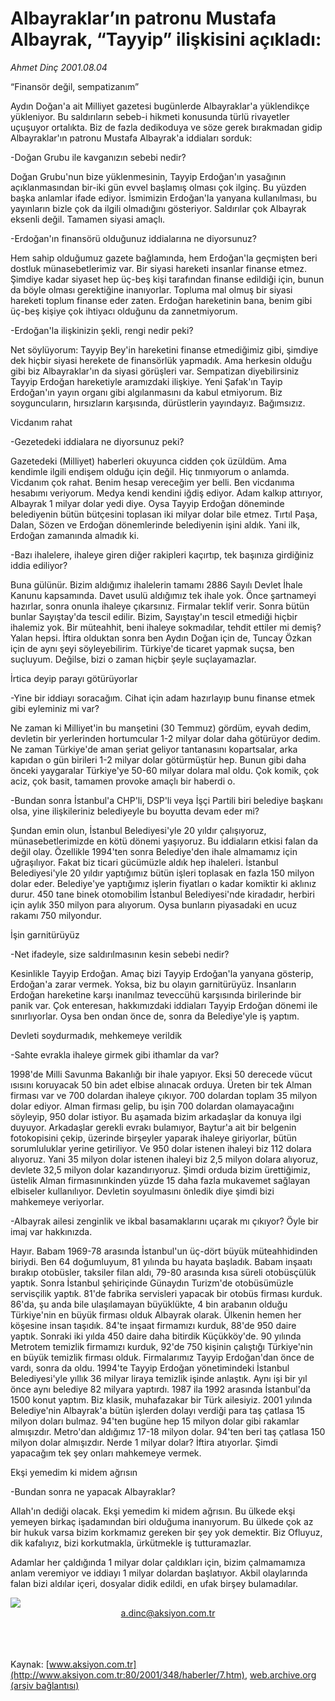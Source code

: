 # Albayraklar’ın patronu Mustafa Albayrak, “Tayyip” ilişkisini açıkladı:

*Ahmet Dinç 2001.08.04*

<div>
 <p class="baslik">
  “Finansör değil, sempatizanım”
 </p>
 <p class="spot">
  Aydın Doğan'a ait Milliyet gazetesi bugünlerde Albayraklar'a yüklendikçe yükleniyor. Bu saldırıların sebeb-i hikmeti konusunda türlü rivayetler uçuşuyor ortalıkta. Biz de fazla dedikoduya ve söze gerek bırakmadan gidip Albayraklar'ın patronu Mustafa Albayrak'a iddiaları
sorduk:
 </p>
 <p class="metin">
  -Doğan Grubu ile kavganızın sebebi nedir?
 </p>
 <p class="metin">
  Doğan Grubu'nun bize yüklenmesinin, Tayyip Erdoğan'ın yasağının açıklanmasından bir-iki gün evvel başlamış olması çok ilginç. Bu yüzden başka anlamlar ifade ediyor. İsmimizin Erdoğan'la yanyana kullanılması, bu yayınların bizle çok da ilgili olmadığını gösteriyor. Saldırılar çok Albayrak eksenli  değil. Tamamen siyasi amaçlı.
 </p>
 <p class="metin">
  -Erdoğan'ın finansörü olduğunuz iddialarına ne diyorsunuz?
 </p>
 <p class="metin">
  Hem sahip olduğumuz gazete bağlamında, hem Erdoğan'la geçmişten beri dostluk münasebetlerimiz var. Bir siyasi hareketi insanlar finanse etmez. Şimdiye kadar siyaset hep üç-beş kişi tarafından finanse edildiği için, bunun da böyle olması gerektiğine inanıyorlar. Topluma mal olmuş bir siyasi hareketi toplum finanse eder zaten. Erdoğan hareketinin bana, benim gibi üç-beş kişiye çok ihtiyacı olduğunu da zannetmiyorum.
 </p>
 <p class="metin">
  -Erdoğan'la ilişkinizin şekli, rengi nedir peki?
 </p>
 <p class="metin">
  Net söylüyorum: Tayyip Bey'in hareketini finanse etmediğimiz gibi, şimdiye dek hiçbir siyasi herekete de finansörlük yapmadık. Ama herkesin olduğu gibi biz Albayraklar'ın da siyasi görüşleri var. Sempatizan diyebilirsiniz Tayyip Erdoğan hareketiyle aramızdaki ilişkiye. Yeni Şafak'ın Tayip Erdoğan'ın yayın organı gibi algılanmasını da kabul etmiyorum. Biz soyguncuların, hırsızların karşısında, dürüstlerin yayındayız. Bağımsızız.
 </p>
 <p class="metin">
  Vicdanım rahat
 </p>
 <p class="metin">
  -Gezetedeki iddialara ne diyorsunuz peki?
 </p>
 <p class="metin">
  Gazetedeki (Milliyet) haberleri okuyunca cidden çok üzüldüm. Ama kendimle ilgili endişem olduğu için değil. Hiç tınmıyorum o anlamda. Vicdanım çok rahat. Benim hesap vereceğim yer belli. Ben vicdanıma hesabımı veriyorum. Medya kendi kendini iğdiş ediyor. Adam kalkıp attırıyor, Albayrak 1 milyar dolar yedi diye. Oysa Tayyip Erdoğan döneminde belediyenin bütün bütçesini toplasan iki milyar dolar bile etmez. Tırtıl Paşa, Dalan, Sözen ve Erdoğan dönemlerinde belediyenin işini aldık. Yani ilk, Erdoğan zamanında almadık ki.
 </p>
 <p class="metin">
  -Bazı ihalelere, ihaleye giren diğer rakipleri kaçırtıp, tek başınıza girdiğiniz iddia ediliyor?
 </p>
 <p class="metin">
  Buna gülünür. Bizim aldığımız ihalelerin tamamı 2886 Sayılı Devlet İhale Kanunu kapsamında. Davet usulü aldığımız tek ihale yok. Önce şartnameyi hazırlar, sonra onunla ihaleye çıkarsınız. Firmalar teklif verir. Sonra bütün bunlar Sayıştay'da tescil edilir. Bizim, Sayıştay'ın tescil etmediği hiçbir ihalemiz yok. Bir müteahhit, beni ihaleye sokmadılar, tehdit ettiler mi demiş? Yalan hepsi. İftira olduktan sonra ben Aydın Doğan için de, Tuncay Özkan için de aynı şeyi söyleyebilirim. Türkiye'de ticaret yapmak suçsa, ben suçluyum. Değilse, bizi o zaman hiçbir şeyle suçlayamazlar.
 </p>
 <p class="metin">
  İrtica deyip parayı götürüyorlar
 </p>
 <p class="metin">
  -Yine bir iddiayı soracağım. Cihat için adam hazırlayıp bunu finanse etmek gibi eyleminiz mi var?
 </p>
 <p class="metin">
  Ne zaman ki Milliyet'in bu manşetini (30 Temmuz) gördüm, eyvah dedim, devletin bir yerlerinden hortumcular 1-2 milyar dolar daha götürüyor dedim. Ne zaman Türkiye'de aman şeriat geliyor tantanasını kopartsalar, arka kapıdan o gün birileri 1-2 milyar dolar götürmüştür hep. Bunun gibi daha önceki yaygaralar Türkiye'ye 50-60 milyar dolara mal oldu. Çok komik, çok aciz, çok basit, tamamen provoke amaçlı bir haberdi o.
 </p>
 <p class="metin">
  -Bundan sonra İstanbul'a CHP'li, DSP'li veya İşçi Partili biri belediye başkanı olsa, yine ilişkileriniz belediyeyle bu boyutta devam eder mi?
 </p>
 <p class="metin">
  Şundan emin olun, İstanbul Belediyesi'yle 20 yıldır çalışıyoruz, münasebetlerimizde en kötü dönemi yaşıyoruz. Bu iddiaların etkisi falan da değil olay. Özellikle 1994'ten sonra Belediye'den ihale almamamız için uğraşılıyor. Fakat biz ticari gücümüzle aldık hep ihaleleri. İstanbul Belediyesi'yle 20 yıldır yaptığımız bütün işleri toplasak en fazla 150 milyon dolar eder. Belediye'ye yaptığımız işlerin fiyatları o kadar komiktir ki aklınız durur. 450 tane binek otomobilim İstanbul Belediyesi'nde kiradadır, herbiri için aylık 350 milyon para alıyorum. Oysa bunların piyasadaki en ucuz rakamı 750 milyondur.
 </p>
 <p class="metin">
  İşin garnitürüyüz
 </p>
 <p class="metin">
  -Net ifadeyle, size saldırılmasının kesin sebebi nedir?
 </p>
 <p class="metin">
  Kesinlikle Tayyip Erdoğan. Amaç bizi Tayyip Erdoğan'la yanyana gösterip, Erdoğan'a zarar vermek. Yoksa, biz bu olayın garnitürüyüz. İnsanların Erdoğan hareketine karşı inanılmaz teveccühü karşısında birilerinde bir panik var. Çok enteresan, hakkımızdaki iddiaları Tayyip Erdoğan dönemi ile sınırlıyorlar. Oysa ben ondan  önce de, sonra da Belediye'yle iş yaptım.
 </p>
 <p class="metin">
  Devleti soydurmadık, mehkemeye verildik
 </p>
 <p class="metin">
  -Sahte evrakla ihaleye girmek gibi ithamlar da var?
 </p>
 <p class="metin">
  1998'de Milli Savunma Bakanlığı bir ihale yapıyor. Eksi 50 derecede vücut ısısını koruyacak 50 bin adet elbise alınacak orduya. Üreten bir tek Alman firması var ve 700 dolardan ihaleye çıkıyor. 700 dolardan toplam 35 milyon dolar ediyor. Alman firması gelip, bu işin 700 dolardan olamayacağını söyleyip, 950 dolar istiyor. Bu aşamada bizim arkadaşlar da konuya ilgi duyuyor. Arkadaşlar gerekli evrakı bulamıyor, Baytur'a ait bir belgenin fotokopisini çekip, üzerinde birşeyler yaparak ihaleye giriyorlar, bütün sorumluluklar yerine getiriliyor. Ve 950 dolar istenen ihaleyi biz 112 dolara alıyoruz. Yani 35 milyon dolar istenen ihaleyi biz 2,5 milyon dolara alıyoruz, devlete 32,5 milyon dolar kazandırıyoruz. Şimdi orduda bizim ürettiğimiz, üstelik Alman firmasınınkinden yüzde 15 daha fazla mukavemet sağlayan elbiseler kullanılıyor. Devletin soyulmasını önledik diye şimdi bizi mahkemeye veriyorlar.
 </p>
 <p class="metin">
  -Albayrak ailesi zenginlik ve ikbal basamaklarını uçarak mı çıkıyor? Öyle bir imaj var hakkınızda.
 </p>
 <p class="metin">
  Hayır. Babam 1969-78 arasında İstanbul'un üç-dört büyük müteahhidinden biriydi. Ben 64 doğumluyum, 81 yılında bu hayata başladık. Babam inşaatı bırakıp otobüsler, taksiler filan aldı, 79-80 arasında kısa süreli otobüsçülük yaptık. Sonra İstanbul şehiriçinde Günaydın Turizm'de otobüsümüzle servisçilik yaptık. 81'de fabrika servisleri yapacak bir otobüs firması kurduk. 86'da, şu anda bile ulaşılamayan büyüklükte, 4 bin arabanın olduğu Türkiye'nin en büyük firması olduk Albayrak olarak. Ülkenin hemen her köşesine insan taşıdık.  84'te inşaat firmamızı kurduk, 88'de 950 daire yaptık. Sonraki iki yılda 450 daire daha bitirdik Küçükköy'de. 90 yılında Metrotem temizlik firmamızı kurduk, 92'de 750 kişinin çalıştığı Türkiye'nin en büyük temizlik firması olduk. Firmalarımız Tayyip Erdoğan'dan önce de vardı, sonra da oldu. 1994'te Tayyip Erdoğan yönetimindeki İstanbul Belediyesi'yle yıllık 36 milyar liraya temizlik işinde anlaştık. Aynı işi bir yıl önce aynı belediye 82 milyara yaptırdı. 1987 ila 1992 arasında İstanbul'da 1500 konut yaptım. Biz klasik, muhafazakar bir Türk ailesiyiz.  2001 yılında Belediye'nin Albayrak'a bütün işlerden dolayı verdiği para taş çatlasa 15 milyon doları bulmaz. 94'ten bugüne hep 15 milyon dolar gibi rakamlar almışızdır. Metro'dan aldığımız 17-18 milyon dolar. 94'ten beri taş çatlasa 150 milyon dolar almışızdır. Nerde 1 milyar dolar? İftira atıyorlar. Şimdi yapacağım tek şey onları mahkemeye vermek.
 </p>
 <p class="metin">
  Ekşi yemedim ki midem ağrısın
 </p>
 <p class="metin">
  -Bundan sonra ne yapacak Albayraklar?
 </p>
 <p class="metin">
  Allah'ın dediği olacak. Ekşi yemedim ki midem ağrısın. Bu ülkede ekşi yemeyen birkaç işadamından biri olduğuma inanıyorum. Bu ülkede çok az bir hukuk varsa bizim korkmamız gereken bir şey yok demektir. Biz Ofluyuz, dik kafalıyız, bizi korkutmakla, ürkütmekle iş tutturamazlar.
 </p>
 <p class="metin">
  Adamlar her çaldığında 1 milyar dolar çaldıkları için, bizim çalmamamıza anlam veremiyor ve iddiayı 1 milyar dolardan başlatıyor. Akbil olaylarında falan bizi aldılar içeri, dosyalar didik edildi, en ufak birşey bulamadılar.
 </p>
 <img border="0" src="/web/20020429195606im_/http://www.aksiyon.com.tr/2001/348/resimler/albayrak.jpg"/>
 <br/>
 <center>
  <a class="anaorta" href="http://web.archive.org/web/20020429195606/mailto:a.dinc@aksiyon.com.tr">
   a.dinc@aksiyon.com.tr
  </a>
 </center>
 <br/>
 <br/>
 <br/>
</div>

Kaynak: [www.aksiyon.com.tr](http://www.aksiyon.com.tr:80/2001/348/haberler/7.htm), [web.archive.org (arşiv bağlantısı)](http://web.archive.org/web/20020429195606/http://www.aksiyon.com.tr:80/2001/348/haberler/7.htm)
